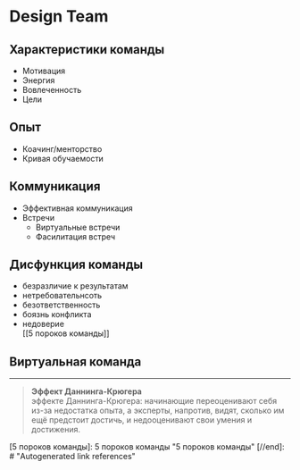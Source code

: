 # Design Team
  
## Характеристики команды
- Мотивация
- Энергия
- Вовлеченность
- Цели

## Опыт
- Коачинг/менторство
- Кривая обучаемости

## Коммуникация
- Эффективная коммуникация
- Встречи
    - Виртуальные встречи
    - Фасилитация встреч

## Дисфункция команды
- безразличие к результатам
- нетребовательнсоть
- безответственность
- боязнь конфликта
- недоверие  
[[5 пороков команды]]

## Виртуальная команда


---
> **Эффект Даннинга-Крюгера**  
> эффекте Даннинга-Крюгера: начинающие переоценивают себя из-за недостатка опыта, а эксперты, напротив, видят, сколько им ещё предстоит достичь, и недооценивают свои умения и достижения.

[//begin]: # "Autogenerated link references for markdown compatibility"
[5 пороков команды]: 5 пороков команды "5 пороков команды"
[//end]: # "Autogenerated link references"